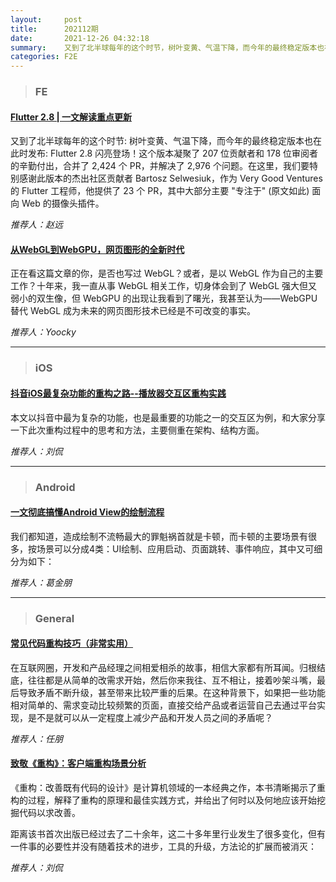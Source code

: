 ```yaml
---
layout:     post
title:      202112期
date:       2021-12-26 04:32:18
summary:    又到了北半球每年的这个时节，树叶变黄、气温下降，而今年的最终稳定版本也在此时发布。Flutter 2.8 闪亮登场！这个版本凝聚了 207 位贡献者和 178 位审阅者的辛勤付出，合并了 2,424 个 PR，并解决了 2,976 个问题。在这里，我们要特别感谢此版本的杰出社区贡献者 Bartosz Selwesiuk，作为 Very Good Ventures 的 Flutter 工程师，他提供了 23 个 PR，其中大部分主要 "专注于" (原文如此) 面向 Web 的摄像头插件。
categories: F2E
---
```



> ### FE

#### [Flutter 2.8 | 一文解读重点更新](https://mp.weixin.qq.com/s/22Ylncb3V95MGkMBRSrZoA)

又到了北半球每年的这个时节: 树叶变黄、气温下降，而今年的最终稳定版本也在此时发布: Flutter 2.8 闪亮登场！这个版本凝聚了 207 位贡献者和 178 位审阅者的辛勤付出，合并了 2,424 个 PR，并解决了 2,976 个问题。在这里，我们要特别感谢此版本的杰出社区贡献者 Bartosz Selwesiuk，作为 Very Good Ventures 的 Flutter 工程师，他提供了 23 个 PR，其中大部分主要 "专注于" (原文如此) 面向 Web 的摄像头插件。

*推荐人：赵远*

#### [从WebGL到WebGPU，网页图形的全新时代](https://mp.weixin.qq.com/s/4LfaNHP77s9n9SghucYoaA)

正在看这篇文章的你，是否也写过 WebGL？或者，是以 WebGL 作为自己的主要工作？十年来，我一直从事 WebGL 相关工作，切身体会到了 WebGL 强大但又弱小的双生像，但 WebGPU 的出现让我看到了曙光，我甚至认为——WebGPU 替代 WebGL 成为未来的网页图形技术已经是不可改变的事实。

*推荐人：Yoocky*

---

> ### iOS

#### [抖音iOS最复杂功能的重构之路--播放器交互区重构实践](https://mp.weixin.qq.com/s/ZmF5w3zzpqJb7AiBWGJUvA)

本文以抖音中最为复杂的功能，也是最重要的功能之一的交互区为例，和大家分享一下此次重构过程中的思考和方法，主要侧重在架构、结构方面。


*推荐人：刘侃*

---

> ### Android


#### [一文彻底搞懂Android View的绘制流程](https://mp.weixin.qq.com/s/OoXY6lvu3z7Th8hW19vXsg)

我们都知道，造成绘制不流畅最大的罪魁祸首就是卡顿，而卡顿的主要场景有很多，按场景可以分成4类：UI绘制、应用启动、页面跳转、事件响应，其中又可细分为如下：

*推荐人：葛金朋*

---

> ### General


#### [常见代码重构技巧（非常实用）](https://mp.weixin.qq.com/s/nN0qG_nDWnx0XA2iBh5cwA)

在互联网圈，开发和产品经理之间相爱相杀的故事，相信大家都有所耳闻。归根结底，往往都是从简单的改需求开始，然后你来我往、互不相让，接着吵架斗嘴，最后导致矛盾不断升级，甚至带来比较严重的后果。在这种背景下，如果把一些功能相对简单的、需求变动比较频繁的页面，直接交给产品或者运营自己去通过平台实现，是不是就可以从一定程度上减少产品和开发人员之间的矛盾呢？

*推荐人：任朋*

#### [致敬《重构》：客户端重构场景分析](https://mp.weixin.qq.com/s/pUjRhORgMNK45GBTt9RtLg)

《重构：改善既有代码的设计》是计算机领域的一本经典之作，本书清晰揭示了重构的过程，解释了重构的原理和最佳实践方式，并给出了何时以及何地应该开始挖掘代码以求改善。

距离该书首次出版已经过去了二十余年，这二十多年里行业发生了很多变化，但有一件事的必要性并没有随着技术的进步，工具的升级，方法论的扩展而被消灭：

*推荐人：刘侃*